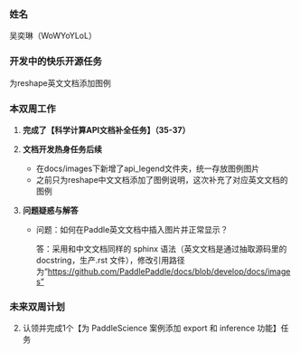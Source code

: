 ### 姓名

吴奕琳（WoWYoYLoL）

### 开发中的快乐开源任务

为reshape英文文档添加图例

### 本双周工作

1. **完成了【科学计算API文档补全任务】（35-37）**

2. **文档开发热身任务后续**
    - 在docs/images下新增了api_legend文件夹，统一存放图例图片
    - 之前只为reshape中文文档添加了图例说明，这次补充了对应英文文档的图例

3. **问题疑惑与解答**

    - 问题：如何在Paddle英文文档中插入图片并正常显示？

        答：采用和中文文档同样的 sphinx 语法（英文文档是通过抽取源码里的docstring，生产.rst 文件），修改引用路径为“https://github.com/PaddlePaddle/docs/blob/develop/docs/images”



 

### 未来双周计划

2. 认领并完成1个【为 PaddleScience 案例添加 export 和 inference 功能】任务
